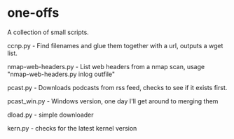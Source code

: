 one-offs
========

A collection of small scripts.

ccnp.py - Find filenames and glue them together with a url, outputs a wget list.

nmap-web-headers.py - List web headers from a nmap scan, usage "nmap-web-headers.py inlog outfile"

pcast.py - Downloads podcasts from rss feed, checks to see if it exists first.

pcast_win.py - Windows version, one day I'll get around to merging them

dload.py - simple downloader

kern.py - checks for the latest kernel version

